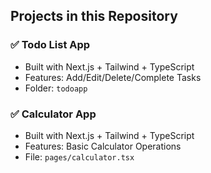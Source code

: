 ## Projects in this Repository

### ✅ Todo List App
- Built with Next.js + Tailwind + TypeScript
- Features: Add/Edit/Delete/Complete Tasks
- Folder: `todoapp`

### ✅ Calculator App
- Built with Next.js + Tailwind + TypeScript
- Features: Basic Calculator Operations
- File: `pages/calculator.tsx`
